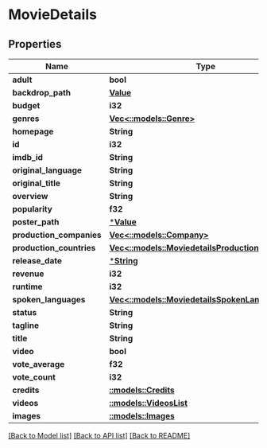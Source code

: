# MovieDetails

## Properties

Name | Type | Description | Notes
------------ | ------------- | ------------- | -------------
**adult** | **bool** |  | [optional] 
**backdrop_path** | [**Value**](.md) |  | [optional]
**budget** | **i32** |  | [optional] 
**genres** | [**Vec<::models::Genre>**](genre.md) |  | [optional] 
**homepage** | **String** |  | [optional] 
**id** | **i32** |  | [optional] 
**imdb_id** | **String** |  | [optional] 
**original_language** | **String** |  | [optional] 
**original_title** | **String** |  | [optional] 
**overview** | **String** |  | [optional] 
**popularity** | **f32** |  | [optional] 
**poster_path** | [***Value**](.md) |  | [optional] 
**production_companies** | [**Vec<::models::Company>**](company.md) |  | [optional] 
**production_countries** | [**Vec<::models::MoviedetailsProductionCountries>**](moviedetails_production_countries.md) |  | [optional] 
**release_date** | [***String**](string.md) |  | [optional] 
**revenue** | **i32** |  | [optional] 
**runtime** | **i32** |  | [optional] 
**spoken_languages** | [**Vec<::models::MoviedetailsSpokenLanguages>**](moviedetails_spoken_languages.md) |  | [optional] 
**status** | **String** |  | [optional] 
**tagline** | **String** |  | [optional] 
**title** | **String** |  | [optional] 
**video** | **bool** |  | [optional] 
**vote_average** | **f32** |  | [optional] 
**vote_count** | **i32** |  | [optional]
**credits** | [**::models::Credits**](Credits.md) |  | [optional]
**videos** | [**::models::VideosList**](VideosList.md) |  | [optional]
**images** | [**::models::Images**](Images.md) |  | [optional]

[[Back to Model list]](../README.md#documentation-for-models) [[Back to API list]](../README.md#documentation-for-api-endpoints) [[Back to README]](../README.md)


